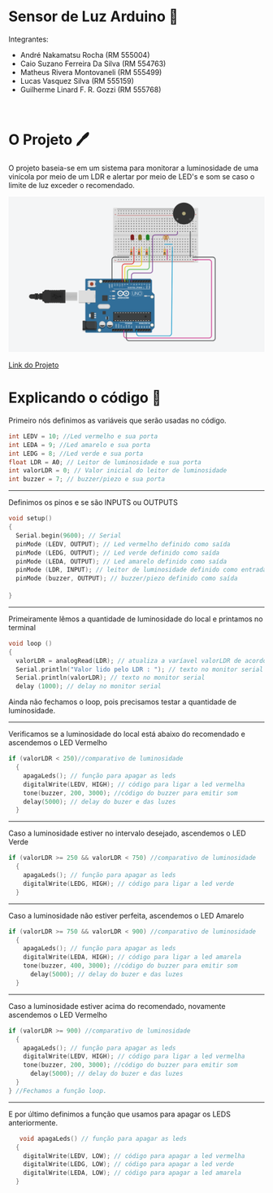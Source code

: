 # Sensor de Luz Arduino 🚨

Integrantes:
<ul>
<li>André Nakamatsu Rocha (RM 555004)</li>
<li>Caio Suzano Ferreira Da Silva (RM 554763)</li>
<li>Matheus Rivera Montovaneli (RM 555499)</li>
<li>Lucas Vasquez Silva (RM 555159)</li>
<li>Guilherme Linard F. R. Gozzi (RM 555768)</li>
</ul>

<br />

# O Projeto 🖊️
O projeto baseia-se em um sistema para monitorar a luminosidade de uma vinícola por meio de um LDR e alertar por meio de LED's e som se caso o limite de luz exceder o recomendado.
<br />

<img src="https://github.com/andrenakarocha/sensor-de-luminosidade-arduino/blob/main/docs/img.png?raw=true">

<a href="https://www.tinkercad.com/things/hqnSv0cleUD-cp-1-sensor-de-luminosidade/editel?sharecode=W6U-sAYscPEdjHpCb9JnqhZcRVCxMQC69G1Xbp4hNTI">Link do Projeto</a>

# Explicando o código 📄

Primeiro nós definimos as variáveis que serão usadas no código.
```C++
int LEDV = 10; //Led vermelho e sua porta 
int LEDA = 9; //Led amarelo e sua porta
int LEDG = 8; //Led verde e sua porta
float LDR = A0; // Leitor de luminosidade e sua porta
int valorLDR = 0; // Valor inicial do leitor de luminosidade
int buzzer = 7; // buzzer/piezo e sua porta
```

<hr />

Definimos os pinos e se são INPUTS ou OUTPUTS
```C++
void setup()
{
  Serial.begin(9600); // Serial
  pinMode (LEDV, OUTPUT); // Led vermelho definido como saída
  pinMode (LEDG, OUTPUT); // Led verde definido como saída
  pinMode (LEDA, OUTPUT); // Led amarelo definido como saída
  pinMode (LDR, INPUT); // leitor de luminosidade definido como entrada
  pinMode (buzzer, OUTPUT); // buzzer/piezo definido como saída

}
```

<hr />

Primeiramente lêmos a quantidade de luminosidade do local e printamos no terminal
```C++
void loop () 
{
  valorLDR = analogRead(LDR); // atualiza a varíavel valorLDR de acordo com a luminosidade
  Serial.println("Valor lido pelo LDR : "); // texto no monitor serial
  Serial.println(valorLDR); // texto no monitor serial 
  delay (1000); // delay no monitor serial
```

Ainda não fechamos o loop, pois precisamos testar a quantidade de luminosidade.

<hr />

Verificamos se a luminosidade do local está abaixo do recomendado e ascendemos o LED Vermelho
```C++
if (valorLDR < 250)//comparativo de luminosidade
  {
    apagaLeds(); // função para apagar as leds
  	digitalWrite(LEDV, HIGH); // código para ligar a led vermelha
    tone(buzzer, 200, 3000); //código do buzzer para emitir som
    delay(5000); // delay do buzer e das luzes
  }
```

<hr />

Caso a luminosidade estiver no intervalo desejado, ascendemos o LED Verde
```C++
if (valorLDR >= 250 && valorLDR < 750) //comparativo de luminosidade
  {
    apagaLeds(); // função para apagar as leds
    digitalWrite(LEDG, HIGH); // código para ligar a led verde
  }
```

<hr />

Caso a luminosidade não estiver perfeita, ascendemos o LED Amarelo
```C++
if (valorLDR >= 750 && valorLDR < 900) //comparativo de luminosidade
  {
  	apagaLeds(); // função para apagar as leds
    digitalWrite(LEDA, HIGH); // código para ligar a led amarela
    tone(buzzer, 400, 3000); //código do buzzer para emitir som
	  delay(5000); // delay do buzer e das luzes
  }
```
<hr />

Caso a luminosidade estiver acima do recomendado, novamente ascendemos o LED Vermelho
```C++
if (valorLDR >= 900) //comparativo de luminosidade
  {
    apagaLeds(); // função para apagar as leds
    digitalWrite(LEDV, HIGH); // código para ligar a led vermelha
    tone(buzzer, 200, 3000); //código do buzzer para emitir som
	  delay(5000); // delay do buzer e das luzes
  }
} //Fechamos a função loop.
```

<hr />

E por último definimos a função que usamos para apagar os LEDS anteriormente.
```C++ 
   void apagaLeds() // função para apagar as leds
  {
    digitalWrite(LEDV, LOW); // código para apagar a led vermelha
    digitalWrite(LEDG, LOW); // código para apagar a led verde
    digitalWrite(LEDA, LOW); // código para apagar a led amarela
  }
```